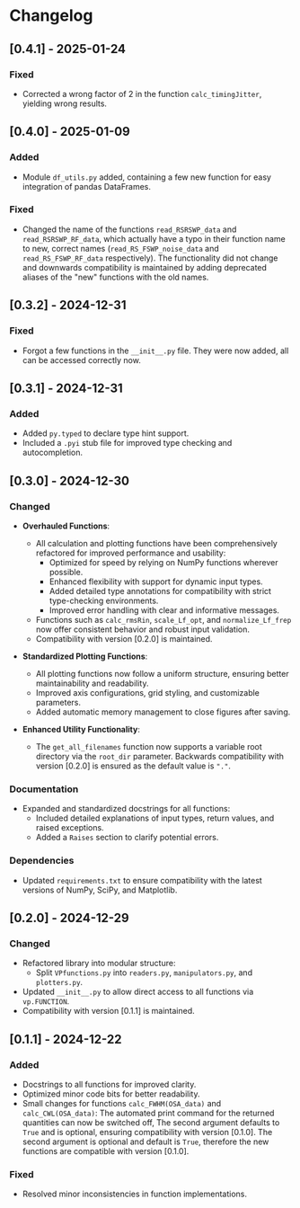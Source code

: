 # Changelog

## [0.4.1] - 2025-01-24
### Fixed
- Corrected a wrong factor of 2 in the function  `calc_timingJitter`, yielding wrong results.

## [0.4.0] - 2025-01-09
### Added
- Module `df_utils.py` added, containing a few new function for easy integration of pandas DataFrames.

### Fixed
- Changed the name of the functions `read_RSRSWP_data` and `read_RSRSWP_RF_data`, which actually have a typo in their function name to new, correct names (`read_RS_FSWP_noise_data` and `read_RS_FSWP_RF_data` respectively). The functionality did not change and downwards compatibility is maintained by adding deprecated aliases of the "new" functions with the old names.

## [0.3.2] - 2024-12-31
### Fixed
- Forgot a few functions in the `__init__.py` file. They were now added, all can be accessed correctly now.

## [0.3.1] - 2024-12-31
### Added
- Added `py.typed` to declare type hint support.
- Included a `.pyi` stub file for improved type checking and autocompletion.

## [0.3.0] - 2024-12-30
### Changed
- **Overhauled Functions**:
  - All calculation and plotting functions have been comprehensively refactored for improved performance and usability:
    - Optimized for speed by relying on NumPy functions wherever possible.
    - Enhanced flexibility with support for dynamic input types.
    - Added detailed type annotations for compatibility with strict type-checking environments.
    - Improved error handling with clear and informative messages.
  - Functions such as `calc_rmsRin`, `scale_Lf_opt`, and `normalize_Lf_frep` now offer consistent behavior and robust input validation.
  - Compatibility with version [0.2.0] is maintained.
  
- **Standardized Plotting Functions**:
  - All plotting functions now follow a uniform structure, ensuring better maintainability and readability.
  - Improved axis configurations, grid styling, and customizable parameters.
  - Added automatic memory management to close figures after saving.

- **Enhanced Utility Functionality**:
  - The `get_all_filenames` function now supports a variable root directory via the `root_dir` parameter. Backwards compatibility with version [0.2.0] is ensured as the default value is `"."`.

### Documentation
- Expanded and standardized docstrings for all functions:
  - Included detailed explanations of input types, return values, and raised exceptions.
  - Added a `Raises` section to clarify potential errors.

### Dependencies
- Updated `requirements.txt` to ensure compatibility with the latest versions of NumPy, SciPy, and Matplotlib.

## [0.2.0] - 2024-12-29
### Changed
- Refactored library into modular structure:
  - Split `VPfunctions.py` into `readers.py`, `manipulators.py`, and `plotters.py`.
- Updated `__init__.py` to allow direct access to all functions via `vp.FUNCTION`.
- Compatibility with version [0.1.1] is maintained.

## [0.1.1] - 2024-12-22
### Added
- Docstrings to all functions for improved clarity.
- Optimized minor code bits for better readability.
- Small changes for functions `calc_FWHM(OSA_data)` and `calc_CWL(OSA_data)`: 
The automated print command for the returned quantities can now be switched off, 
The second argument defaults to `True` and is optional, ensuring compatibility with version [0.1.0].
The second argument is optional and default is `True`, therefore the new functions are compatible with version [0.1.0].

### Fixed
- Resolved minor inconsistencies in function implementations.